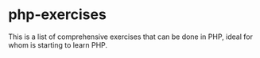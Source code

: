 # php-exercises
This is a list of comprehensive exercises that can be done in PHP, ideal for whom is starting to learn PHP.
